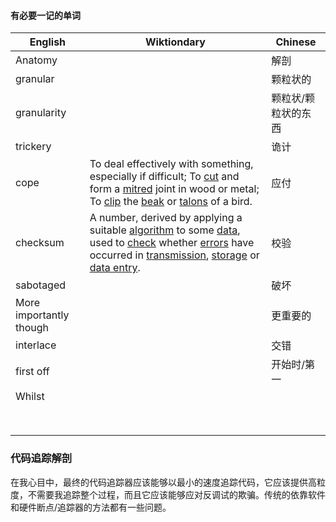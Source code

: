 #### 有必要一记的单词

| English                 | Wiktiondary                                                  | Chinese             |
| ----------------------- | ------------------------------------------------------------ | ------------------- |
| Anatomy                 |                                                              | 解剖                |
| granular                |                                                              | 颗粒状的            |
| granularity             |                                                              | 颗粒状/颗粒状的东西 |
| trickery                |                                                              | 诡计                |
| cope                    | To deal effectively with something, especially if difficult; To [cut](https://en.wiktionary.org/wiki/cut) and form a [mitred](https://en.wiktionary.org/wiki/mitre) joint in wood or metal; To [clip](https://en.wiktionary.org/wiki/clip) the [beak](https://en.wiktionary.org/wiki/beak) or [talons](https://en.wiktionary.org/wiki/talon) of a bird. | 应付                |
| checksum                | A number, derived by applying a suitable [algorithm](https://en.wiktionary.org/wiki/algorithm) to some [data](https://en.wiktionary.org/wiki/data), used to [check](https://en.wiktionary.org/wiki/check) whether [errors](https://en.wiktionary.org/wiki/error) have occurred in [transmission](https://en.wiktionary.org/wiki/transmission), [storage](https://en.wiktionary.org/wiki/storage) or [data entry](https://en.wiktionary.org/wiki/data_entry). | 校验                |
| sabotaged               |                                                              | 破坏                |
| More importantly though |                                                              | 更重要的            |
| interlace               |                                                              | 交错                |
| first off               |                                                              | 开始时/第一         |
| Whilst                  |                                                              |                     |
|                         |                                                              |                     |
|                         |                                                              |                     |
|                         |                                                              |                     |
|                         |                                                              |                     |
|                         |                                                              |                     |
|                         |                                                              |                     |
|                         |                                                              |                     |
|                         |                                                              |                     |

### 代码追踪解剖

在我心目中，最终的代码追踪器应该能够以最小的速度追踪代码，它应该提供高粒度，不需要我追踪整个过程，而且它应该能够应对反调试的欺骗。传统的依靠软件和硬件断点/追踪器的方法都有一些问题。





















